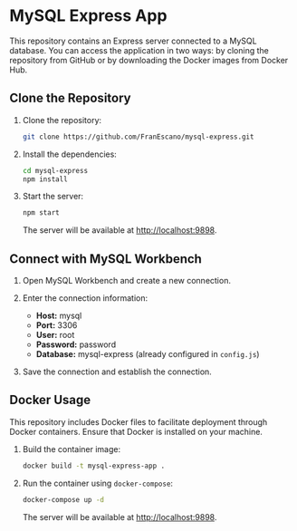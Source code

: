 # MySQL Express App

This repository contains an Express server connected to a MySQL database. You can access the application in two ways: by cloning the repository from GitHub or by downloading the Docker images from Docker Hub.

## Clone the Repository

1. Clone the repository:

   ```bash
   git clone https://github.com/FranEscano/mysql-express.git
   ```

2. Install the dependencies:

   ```bash
   cd mysql-express
   npm install
   ```

3. Start the server:

   ```bash
   npm start
   ```

   The server will be available at [http://localhost:9898](http://localhost:9898).

## Connect with MySQL Workbench

1. Open MySQL Workbench and create a new connection.

2. Enter the connection information:

   - **Host:** mysql
   - **Port:** 3306
   - **User:** root
   - **Password:** password
   - **Database:** mysql-express (already configured in `config.js`)

3. Save the connection and establish the connection.

## Docker Usage

This repository includes Docker files to facilitate deployment through Docker containers. Ensure that Docker is installed on your machine.

1. Build the container image:

   ```bash
   docker build -t mysql-express-app .
   ```

2. Run the container using `docker-compose`:

   ```bash
   docker-compose up -d
   ```

   The server will be available at [http://localhost:9898](http://localhost:9898).

